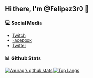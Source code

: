 ## Hi there, I'm @Felipez3r0 👋

### :computer: Social Media
- [Twitch](https://twitch.tv/felipez3r0)
- [Facebook](https://facebook.com/felipez3r0)
- [Twitter](https://twitter.com/felipez3r0)

### :bar_chart: Github Stats
[![Anurag's github stats](https://github-readme-stats.vercel.app/api?username=felipez3r0&show_icons=true)](https://github.com/anuraghazra/github-readme-stats)
[![Top Langs](https://github-readme-stats.vercel.app/api/top-langs/?username=felipez3r0&layout=compact)](https://github.com/anuraghazra/github-readme-stats)

